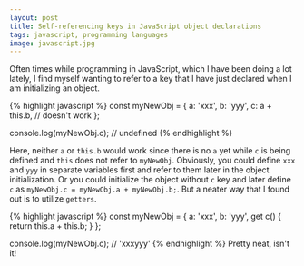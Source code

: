 ```yaml
---
layout: post
title: Self-referencing keys in JavaScript object declarations 
tags: javascript, programming languages
image: javascript.jpg
---
```


Often times while programming in JavaScript, which I have been doing a lot lately, I find myself wanting to refer to a key that I have just declared when I am initializing an object.

{% highlight javascript %}
const myNewObj = {
  a: 'xxx',
  b: 'yyy',
  c: a + this.b, // doesn't work
};

console.log(myNewObj.c); // undefined
{% endhighlight %}

Here, neither `a` or `this.b` would work since there is no `a` yet while `c` is being defined and `this` does not refer to `myNewObj`. Obviously, you could define `xxx` and `yyy` in separate variables first and refer to them later in the object initialization. Or you could initialize the object without `c` key and later define `c` as `myNewObj.c = myNewObj.a + myNewObj.b;`. But a neater way that I found out is to utilize `getters`.


{% highlight javascript %}
const myNewObj = {
  a: 'xxx',
  b: 'yyy',
  get c() {
    return this.a + this.b;
  }
};

console.log(myNewObj.c); // 'xxxyyy'
{% endhighlight %}
Pretty neat, isn't it!

